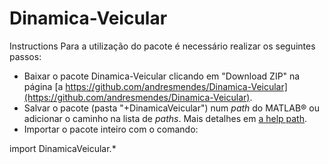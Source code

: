 # Dinamica-Veicular
Instructions
Para a utilização do pacote é necessário realizar os seguintes passos:

* Baixar o pacote Dinamica-Veicular clicando em "Download ZIP" na página [a https://github.com/andresmendes/Dinamica-Veicular](https://github.com/andresmendes/Dinamica-Veicular).
* Salvar o pacote (pasta "+DinamicaVeicular") num _path_ do MATLAB® ou adicionar o caminho na lista de _paths_. Mais detalhes em [a help path](http://www.mathworks.com/help/matlab/ref/path.html).
* Importar o pacote inteiro com o comando:

import DinamicaVeicular.*

